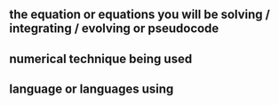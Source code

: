 
## the equation or equations you will be solving / integrating / evolving or pseudocode

## numerical technique being used

## language or languages using

